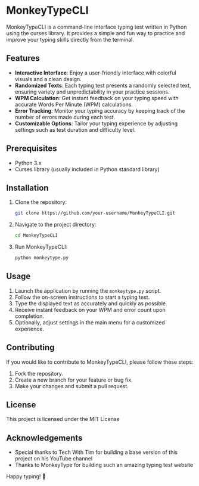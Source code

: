 # MonkeyTypeCLI

MonkeyTypeCLI is a command-line interface typing test written in Python using the curses library. It provides a simple and fun way to practice and improve your typing skills directly from the terminal.

## Features

- **Interactive Interface**: Enjoy a user-friendly interface with colorful visuals and a clean design.
- **Randomized Texts**: Each typing test presents a randomly selected text, ensuring variety and unpredictability in your practice sessions.
- **WPM Calculation**: Get instant feedback on your typing speed with accurate Words Per Minute (WPM) calculations.
- **Error Tracking**: Monitor your typing accuracy by keeping track of the number of errors made during each test.
- **Customizable Options**: Tailor your typing experience by adjusting settings such as test duration and difficulty level.

## Prerequisites

- Python 3.x
- Curses library (usually included in Python standard library)

## Installation

1. Clone the repository:

    ```bash
    git clone https://github.com/your-username/MonkeyTypeCLI.git
    ```

2. Navigate to the project directory:

    ```bash
    cd MonkeyTypeCLI
    ```

3. Run MonkeyTypeCLI:

    ```bash
    python monkeytype.py
    ```

## Usage

1. Launch the application by running the `monkeytype.py` script.
2. Follow the on-screen instructions to start a typing test.
3. Type the displayed text as accurately and quickly as possible.
4. Receive instant feedback on your WPM and error count upon completion.
5. Optionally, adjust settings in the main menu for a customized experience.

## Contributing

If you would like to contribute to MonkeyTypeCLI, please follow these steps:

1. Fork the repository.
2. Create a new branch for your feature or bug fix.
3. Make your changes and submit a pull request.

## License

This project is licensed under the MIT License

## Acknowledgements
- Special thanks to Tech With Tim for building a base version of this project on his YouTube channel
- Thanks to MonkeyType for building such an amazing typing test website

Happy typing! 🚀
